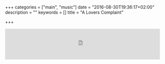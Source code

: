 +++
categories = ["main", "music"]
date = "2016-08-30T19:36:17+02:00"
description = ""
keywords = []
title = "A Lovers Complaint"

+++

<iframe frameborder="0"  
    style="border:none;max-width:640px;height:100px;width:100%;"  
    height="100"  
    src="https://music.yandex.ru/iframe/#track/2812922/2413918/hide/cover/">Слушайте <a href='https://music.yandex.ru/album/2413918/track/2812922'>A Lovers Complaint</a> — <a href='https://music.yandex.ru/artist/201862'>Max Richter</a> на Яндекс.Музыке</iframe>
<!--more-->    